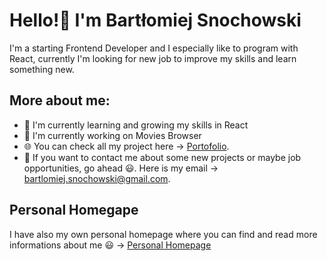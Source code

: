 # Hello!👋 I'm Bartłomiej Snochowski

I'm a starting Frontend Developer and I especially like to program with React, currently I'm looking for new job to improve my skills and learn something new.

## More about me:

- 📖 I'm currently learning and growing my skills in React 
- 🌱 I'm currently working on Movies Browser   
- 🌐 You can check all my project here -> [Portofolio](https://github.com/xxFino?tab=repositories).
- 📧 If you want to contact me about some new projects or maybe job <br/> opportunities, go ahead 😃. Here is my email -> bartlomiej.snochowski@gmail.com.

## Personal Homegape

I have also my own personal homepage where you can find and read more informations about me 😃 -> [Personal Homepage](https://xxfino.github.io/Personal-Homepage/)
